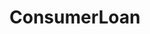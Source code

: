 # ConsumerLoan   

<script src="https://unpkg.com/@stoplight/elements/web-components.min.js"></script>
<link rel="stylesheet" href="https://unpkg.com/@stoplight/elements/styles.min.css">

<elements-api
  apiDescriptionUrl="ConsumerLoan.yaml"
  layout="sidebar"
  router="hash"
  hideTryIt="false"
  hideSchemas="false"
  hideInternal="false"
/>